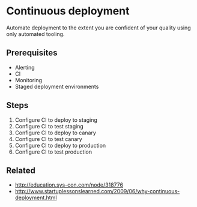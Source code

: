 # Continuous deployment

Automate deployment to the extent you are confident of your quality using only automated tooling.

## Prerequisites

* Alerting
* CI
* Monitoring
* Staged deployment environments

## Steps

1. Configure CI to deploy to staging
1. Configure CI to test staging
1. Configure CI to deploy to canary
1. Configure CI to test canary
1. Configure CI to deploy to production
1. Configure CI to test production

## Related

* http://education.sys-con.com/node/318776
* http://www.startuplessonslearned.com/2009/06/why-continuous-deployment.html